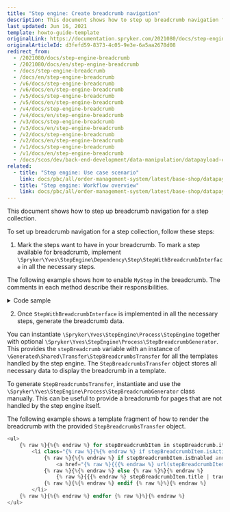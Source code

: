 ```yaml
---
title: "Step engine: Create breadcrumb navigation"
description: This document shows how to step up breadcrumb navigation for a step collection
last_updated: Jun 16, 2021
template: howto-guide-template
originalLink: https://documentation.spryker.com/2021080/docs/step-engine-breadcrumb
originalArticleId: d3fefd59-8373-4c05-9e3e-6a5aa2678d08
redirect_from:
  - /2021080/docs/step-engine-breadcrumb
  - /2021080/docs/en/step-engine-breadcrumb
  - /docs/step-engine-breadcrumb
  - /docs/en/step-engine-breadcrumb
  - /v6/docs/step-engine-breadcrumb
  - /v6/docs/en/step-engine-breadcrumb
  - /v5/docs/step-engine-breadcrumb
  - /v5/docs/en/step-engine-breadcrumb
  - /v4/docs/step-engine-breadcrumb
  - /v4/docs/en/step-engine-breadcrumb
  - /v3/docs/step-engine-breadcrumb
  - /v3/docs/en/step-engine-breadcrumb
  - /v2/docs/step-engine-breadcrumb
  - /v2/docs/en/step-engine-breadcrumb
  - /v1/docs/step-engine-breadcrumb
  - /v1/docs/en/step-engine-breadcrumb
  - /docs/scos/dev/back-end-development/data-manipulation/datapayload-conversion/step-engine/step-engine-creating-a-breadcrumb-navigation.html
related:
  - title: "Step engine: Use case scenario"
    link: docs/pbc/all/order-management-system/latest/base-shop/datapayload-conversion/step-engine/step-engine-use-case-scenario.html
  - title: "Step engine: Workflow overview"
    link: docs/pbc/all/order-management-system/latest/base-shop/datapayload-conversion/step-engine/step-engine-workflow-overview.html
---
```


This document shows how to step up breadcrumb navigation for a step collection.

To set up breadcrumb navigation for a step collection, follow these steps:

1. Mark the steps want to have in your breadcrumb. To mark a step available for breadcrumb, implement `\Spryker\Yves\StepEngine\Dependency\Step\StepWithBreadcrumbInterface` in all the necessary steps.

The following example shows how to enable `MyStep` in the breadcrumb. The comments in each method describe their responsibilities.

<details><summary>Code sample</summary>

```php
<?php

use Spryker\Shared\Kernel\Transfer\AbstractTransfer;
use Spryker\Yves\StepEngine\Dependency\Step\AbstractBaseStep;
use Spryker\Yves\StepEngine\Dependency\Step\StepWithBreadcrumbInterface;

class MyStep extends AbstractBaseStep implements StepWithBreadcrumbInterface
{

    /**
     * @return string
     */
    public function getBreadcrumbItemTitle()
    {
        /*
         * Return any string that represents this step in the breadcrumb.
         */
        return 'Entry step';
    }

    /**
     * @param AbstractTransfer $dataTransfer
     *
     * @return bool
     */
    public function isBreadcrumbItemEnabled(AbstractTransfer $dataTransfer)
    {
        /*
         * Return true if this step is enabled (for example, clickable); false otherwise. It's
         * recommended to check the post condition to align with the status logic of
         * the step.
         */
        return $this->postCondition($dataTransfer);
    }

    /**
     * @param \Spryker\Shared\Kernel\Transfer\AbstractTransfer $dataTransfer
     *
     * @return bool
     */
    public function isBreadcrumbItemHidden(AbstractTransfer $dataTransfer)
    {
        /*
         * You can hide a step from the breadcrumb based on some conditions
         * by returning false in this method. It's recommended to check the require input
         * condition to align with the display logic of the step.
         */
        return !$this->requireInput($dataTransfer);
    }

    // also implement AbstractBaseStep methods...

}
```

</details>

2. Once `StepWithBreadcrumbInterface` is implemented in all the necessary steps, generate the breadcrumb data.

You can instantiate `\Spryker\Yves\StepEngine\Process\StepEngine` together with optional `\Spryker\Yves\StepEngine\Process\StepBreadcrumbGenerator`. This provides the `stepBreadcrumb` variable with an instance of `\Generated\Shared\Transfer\StepBreadcrumbsTransfer` for all the templates handled by the step engine. The `StepBreadcrumbsTransfer` object stores all necessary data to display the breadcrumb in a template.

To generate `StepBreadcrumbsTransfer`, instantiate and use the `\Spryker\Yves\StepEngine\Process\StepBreadcrumbGenerator` class manually. This can be useful to provide a breadcrumb for pages that are not handled by the step engine itself.

The following example shows a template fragment of how to render the breadcrumb with the provided `StepBreadcrumbsTransfer` object.

```php
<ul>
    {% raw %}{%{% endraw %} for stepBreadcrumbItem in stepBreadcrumb.items {% raw %}%}{% endraw %}
        <li class="{% raw %}{%{% endraw %} if stepBreadcrumbItem.isActive {% raw %}%}{% endraw %}active{% raw %}{%{% endraw %} elseif not stepBreadcrumbItem.isEnabled {% raw %}%}{% endraw %}disabled{% raw %}{%{% endraw %} endif {% raw %}%}{% endraw %}">
            {% raw %}{%{% endraw %} if stepBreadcrumbItem.isEnabled and not stepBreadcrumbItem.isActive {% raw %}%}{% endraw %}
                <a href="{% raw %}{{{% endraw %} url(stepBreadcrumbItem.route) {% raw %}}}{% endraw %}">{% raw %}{{{% endraw %} stepBreadcrumbItem.title | trans {% raw %}}}{% endraw %}</a>
            {% raw %}{%{% endraw %} else {% raw %}%}{% endraw %}
                {% raw %}{{{% endraw %} stepBreadcrumbItem.title | trans {% raw %}}}{% endraw %}
            {% raw %}{%{% endraw %} endif {% raw %}%}{% endraw %}
        </li>
    {% raw %}{%{% endraw %} endfor {% raw %}%}{% endraw %}
</ul>
```
